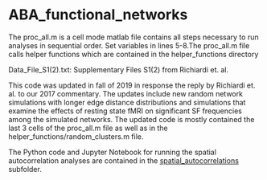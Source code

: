 # ABA_functional_networks
The proc_all.m is a cell mode matlab file contains all steps
necessary to run analyses in sequential order. Set variables
in lines 5-8.The proc_all.m file calls helper functions which are 
contained in the helper_functions directory

Data_File_S1(2).txt:  Supplementary Files S1(2) from Richiardi et. al.

This code was updated in fall of 2019 in response the reply by Richiardi et. al.
to our 2017 commentary. The updates include new random network simulations with longer 
edge distance distributions and simulations that examine the effects of resting state
fMRI on significant SF frequencies among the simulated networks. The updated code
is mostly contained the last 3 cells of the proc_all.m file as well as in the 
helper_functions/random_clusters.m file. 

The Python code and Jupyter Notebook for running the spatial autocorrelation analyses are contained in the [spatial_autocorrelations](https://github.com/spiropan/ABA_functional_networks/blob/master/spatial_autocorrelations/spatial_autocorrelation.ipynb) subfolder. 

